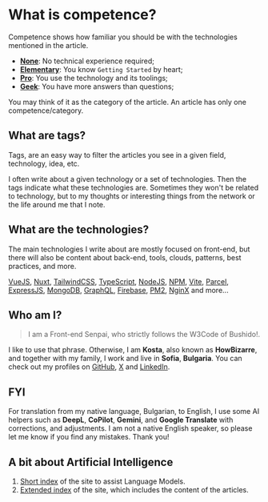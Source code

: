 # What is competence?

Competence shows how familiar you should be with the technologies mentioned in the article.

- [**None**](/en/competence/none): No technical experience required;
- [**Elementary**](/en/competence/elementary): You know `Getting Started` by heart;
- [**Pro**](/en/competence/pro): You use the technology and its toolings;
- [**Geek**](/en/competence/geek): You have more answers than questions;

You may think of it as the category of the article. An article has only one competence/category.

## What are tags?

Tags, are an easy way to filter the articles you see in a given field, technology, idea, etc.

I often write about a given technology or a set of technologies. Then the tags indicate what these technologies are. Sometimes they won't be related to technology, but to my thoughts or interesting things from the network or the life around me that I note.

## What are the technologies?

The main technologies I write about are mostly focused on front-end, but there will also be content about back-end, tools, clouds, patterns, best practices, and more.

[VueJS](https://vuejs.org/), [Nuxt](https://nuxt.com), [TailwindCSS](https://tailwindcss.com/), [TypeScript](https://www.typescriptlang.org/), [NodeJS](https://nodejs.org/), [NPM](https://www.npmjs.com/), [Vite](https://vitejs.dev/), [Parcel](https://parceljs.org/), [ExpressJS](https://expressjs.com/), [MongoDB](https://www.mongodb.com/), [GraphQL](https://graphql.org/), [Firebase](https://firebase.google.com/), [PM2](https://pm2.keymetrics.io/), [NginX](https://www.nginx.com/) and more...

## Who am I?

>I am a Front-end Senpai, who strictly follows the W3Code of Bushido!.

I like to use that phrase. Otherwise, I am **Kosta**, also known as **HowBizarre**, and together with my family, I work and live in **Sofia**, **Bulgaria**. You can check out my profiles on [GitHub](https://github.com/howbizarre), [X](https://x.com/howbizarre) and [LinkedIn](https://www.linkedin.com/in/howbizarre).

## FYI

For translation from my native language, Bulgarian, to English, I use some AI helpers such as **DeepL**, **CoPilot**, **Gemini**, and **Google Translate** with corrections, and adjustments. I am not a native English speaker, so please let me know if you find any mistakes. Thank you!

## A bit about Artificial Intelligence

1. [Short index](/llms.txt) of the site to assist Language Models.
2. [Extended index](/llms-full.txt) of the site, which includes the content of the articles.
